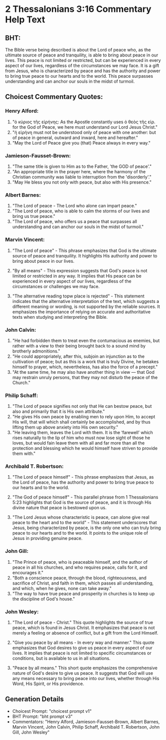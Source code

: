 # 2 Thessalonians 3:16 Commentary Help Text

## BHT:
The Bible verse being described is about the Lord of peace who, as the ultimate source of peace and tranquility, is able to bring about peace in our lives. This peace is not limited or restricted, but can be experienced in every aspect of our lives, regardless of the circumstances we may face. It is a gift from Jesus, who is characterized by peace and has the authority and power to bring true peace to our hearts and to the world. This peace surpasses understanding and can anchor our souls in the midst of turmoil.

## Choicest Commentary Quotes:
### Henry Alford:
1. "ὁ κύριος τῆς εἰρήνης: As the Apostle constantly uses ὁ θεὸς τῆς εἰρ. for the God of Peace, we here must understand our Lord Jesus Christ."
2. "ἡ εἰρήνη must not be understood only of peace with one another: but of peace in general, outward and inward, here and hereafter."
3. "May the Lord of Peace give you (that) Peace always in every way."

### Jamieson-Fausset-Brown:
1. "The same title is given to Him as to the Father, 'the GOD of peace'." 
2. "An appropriate title in the prayer here, where the harmony of the Christian community was liable to interruption from the 'disorderly'."
3. "May He bless you not only with peace, but also with His presence."

### Albert Barnes:
1. "The Lord of peace - The Lord who alone can impart peace."
2. "The Lord of peace, who is able to calm the storms of our lives and bring us true peace."
3. "The Lord of peace, who offers us a peace that surpasses all understanding and can anchor our souls in the midst of turmoil."

### Marvin Vincent:
1. "The Lord of peace" - This phrase emphasizes that God is the ultimate source of peace and tranquility. It highlights His authority and power to bring about peace in our lives.

2. "By all means" - This expression suggests that God's peace is not limited or restricted in any way. It implies that His peace can be experienced in every aspect of our lives, regardless of the circumstances or challenges we may face.

3. "The alternative reading topw place is rejected" - This statement indicates that the alternative interpretation of the text, which suggests a different meaning or wording, is not supported by the reliable sources. It emphasizes the importance of relying on accurate and authoritative texts when studying and interpreting the Bible.

### John Calvin:
1. "He had forbidden them to treat even the contumacious as enemies, but rather with a view to their being brought back to a sound mind by brotherly admonitions."
2. "He could appropriately, after this, subjoin an injunction as to the cultivation of peace; but as this is a work that is truly Divine, he betakes himself to prayer, which, nevertheless, has also the force of a precept."
3. "At the same time, he may also have another thing in view — that God may restrain unruly persons, that they may not disturb the peace of the Church."

### Philip Schaff:
1. "The Lord of peace signifies not only that He can bestow peace, but also and primarily that it is His own attribute."
2. "He gives His own peace by enabling men to rely upon Him, to accept His will, that will which shall certainly be accomplished, and by thus lifting them up above anxiety into His own security."
3. "He leaving them, leaves the Lord with them. It is the ‘farewell’ which rises naturally to the lip of him who must now lose sight of those he loves, but would fain leave them with all and far more than all the protection and blessing which he would himself have striven to provide them with."

### Archibald T. Robertson:
1. "The Lord of peace himself" - This phrase emphasizes that Jesus, as the Lord of peace, has the authority and power to bring true peace to our hearts and to the world.

2. "The God of peace himself" - This parallel phrase from 1 Thessalonians 5:23 highlights that God is the source of peace, and it is through His divine nature that peace is bestowed upon us.

3. "The Lord Jesus whose characteristic is peace, can alone give real peace to the heart and to the world" - This statement underscores that Jesus, being characterized by peace, is the only one who can truly bring peace to our hearts and to the world. It points to the unique role of Jesus in providing genuine peace.

### John Gill:
1. "The Prince of peace, who is peaceable himself, and the author of peace in all his churches, and who requires peace, calls for it, and encourages it."
2. "Both a conscience peace, through the blood, righteousness, and sacrifice of Christ, and faith in them, which passes all understanding, and which, when he gives, none can take away."
3. "The way to have true peace and prosperity in churches is to keep up the discipline of God's house."

### John Wesley:
1. "The Lord of peace - Christ." This quote highlights the source of true peace, which is found in Jesus Christ. It emphasizes that peace is not merely a feeling or absence of conflict, but a gift from the Lord Himself.

2. "Give you peace by all means - In every way and manner." This quote emphasizes that God desires to give us peace in every aspect of our lives. It implies that peace is not limited to specific circumstances or conditions, but is available to us in all situations.

3. "Peace by all means." This short quote emphasizes the comprehensive nature of God's desire to give us peace. It suggests that God will use any means necessary to bring peace into our lives, whether through His Word, His Spirit, or His providence.


## Generation Details
- Choicest Prompt: "choicest prompt v1"
- BHT Prompt: "bht prompt v3"
- Commentators: "Henry Alford, Jamieson-Fausset-Brown, Albert Barnes, Marvin Vincent, John Calvin, Philip Schaff, Archibald T. Robertson, John Gill, John Wesley"
